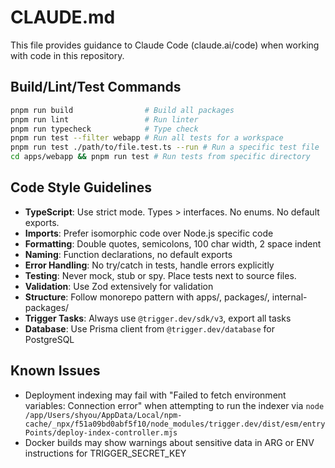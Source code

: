 # CLAUDE.md

This file provides guidance to Claude Code (claude.ai/code) when working with code in this repository.

## Build/Lint/Test Commands
```bash
pnpm run build                # Build all packages
pnpm run lint                 # Run linter
pnpm run typecheck            # Type check
pnpm run test --filter webapp # Run all tests for a workspace
pnpm run test ./path/to/file.test.ts --run # Run a specific test file
cd apps/webapp && pnpm run test # Run tests from specific directory
```

## Code Style Guidelines
- **TypeScript**: Use strict mode. Types > interfaces. No enums. No default exports.
- **Imports**: Prefer isomorphic code over Node.js specific code
- **Formatting**: Double quotes, semicolons, 100 char width, 2 space indent
- **Naming**: Function declarations, no default exports
- **Error Handling**: No try/catch in tests, handle errors explicitly
- **Testing**: Never mock, stub or spy. Place tests next to source files.
- **Validation**: Use Zod extensively for validation
- **Structure**: Follow monorepo pattern with apps/, packages/, internal-packages/
- **Trigger Tasks**: Always use `@trigger.dev/sdk/v3`, export all tasks
- **Database**: Use Prisma client from `@trigger.dev/database` for PostgreSQL

## Known Issues
- Deployment indexing may fail with "Failed to fetch environment variables: Connection error" when attempting to run the indexer via `node /app/Users/shyou/AppData/Local/npm-cache/_npx/f51a09bd0abf5f10/node_modules/trigger.dev/dist/esm/entryPoints/deploy-index-controller.mjs`
- Docker builds may show warnings about sensitive data in ARG or ENV instructions for TRIGGER_SECRET_KEY